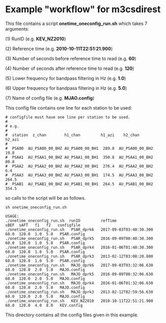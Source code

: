 Example "workflow" for m3csdirest  
=================================  

This file contains a script **onetime_oneconfig_run.sh** which takes 7 arguments:  

(1) RunID  (e.g. **KEV_NZ2010**)

(2) Reference time (e.g. **2010-10-11T22:51:21.900**)  

(3) Number of seconds before reference time to read (e.g. **60**)  

(4) Number of seconds after reference time to read (e.g. **120**)  

(5) Lower frequency for bandpass filtering in Hz (e.g. **1.0**)  

(6) Upper frequency for bandpass filtering in Hz (e.g. **5.0**)  

(7) Name of config file (e.g. **MJAO.config**)  

This config file contains one line for each station to be used:  

```
# configfile must have one line per station to be used.
#
# e.g.
#
#  station  z_chan        h1_chan         h1_azi    h2_chan      h2_azi
#
#  PSA00  AU_PSA00_00_BHZ AU_PSA00_00_BH1  289.8  AU_PSA00_00_BH2  19.8
#  PSAA1  AU_PSAA1_00_BHZ AU_PSAA1_00_BH1  350.8  AU_PSAA1_00_BH2  80.8
#  PSAA2  AU_PSAA2_00_BHZ AU_PSAA2_00_BH1  276.4  AU_PSAA2_00_BH2   6.4
#  PSAA3  AU_PSAA3_00_BHZ AU_PSAA3_00_BH1  174.5  AU_PSAA3_00_BH2 264.5
#  PSAB1  AU_PSAB1_00_BHZ AU_PSAB1_00_BH1  264.5  AU_PSAB1_00_BH2 354.5
```

so calls to the script will be as follows.

```
sh onetime_oneconfig_run.sh

USAGE: 
./onetime_oneconfig_run.sh  runID         refTime                   sBEF  sAFT   f1   f2   configfile 
./onetime_oneconfig_run.sh   PSAR_dprk6   2017-09-03T03:40:30.300   60.0  120.0  1.0  5.0   PSAR.config 
./onetime_oneconfig_run.sh   PSAR_dprk5   2016-09-09T00:40:30.300   60.0  120.0  1.0  5.0   PSAR.config 
./onetime_oneconfig_run.sh   PSAR_dprk4   2016-01-06T01:40:30.300   60.0  120.0  1.0  5.0   PSAR.config 
./onetime_oneconfig_run.sh   PSAR_dprk3   2013-02-12T03:08:20.800   60.0  120.0  1.0  5.0   PSAR.config 
./onetime_oneconfig_run.sh   MAJO_dprk6   2017-09-03T03:32:06.630   60.0  120.0  2.0  5.0   MAJO.config 
./onetime_oneconfig_run.sh   MAJO_dprk5   2016-09-09T00:32:06.630   60.0  120.0  2.0  5.0   MAJO.config 
./onetime_oneconfig_run.sh   MAJO_dprk4   2016-01-06T01:32:06.630   60.0  120.0  2.0  5.0   MAJO.config 
./onetime_oneconfig_run.sh   MAJO_dprk3   2013-02-12T02:59:56.630   60.0  120.0  2.0  5.0   MAJO.config 
./onetime_oneconfig_run.sh   KEV_NZ2010   2010-10-11T22:51:21.900   60.0  120.0  4.0  8.0   KEV.config
```

This directory contains all the config files given in this example.  


